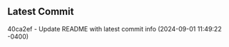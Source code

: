 
## Latest Commit
40ca2ef - Update README with latest commit info (2024-09-01 11:49:22 -0400) <Yunxi-Zhou>
